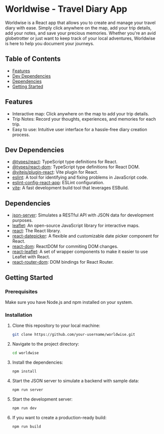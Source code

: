 # Worldwise - Travel Diary App

Worldwise is a React app that allows you to create and manage your travel diary with ease. Simply click anywhere on the map, add your trip details, add your notes, and save your precious memories. Whether you're an avid globetrotter or just want to keep track of your local adventures, Worldwise is here to help you document your journeys.


## Table of Contents
- [Features](#features)
- [Dev Dependencies](#dev-dependencies)
- [Dependencies](#dependencies)
- [Getting Started](#getting-started)

## Features

- Interactive map: Click anywhere on the map to add your trip details.
- Trip Notes: Record your thoughts, experiences, and memories for each trip.
- Easy to use: Intuitive user interface for a hassle-free diary creation process.

## Dev Dependencies

- [@types/react](https://www.npmjs.com/package/@types/react): TypeScript type definitions for React.
- [@types/react-dom](https://www.npmjs.com/package/@types/react-dom): TypeScript type definitions for React DOM.
- [@vitejs/plugin-react](https://vitejs.dev/guide/features.html#react): Vite plugin for React.
- [eslint](https://eslint.org/): A tool for identifying and fixing problems in JavaScript code.
- [eslint-config-react-app](https://www.npmjs.com/package/eslint-config-react-app): ESLint configuration.
- [vite](https://vitejs.dev/): A fast development build tool that leverages ESBuild.

## Dependencies

- [json-server](https://github.com/typicode/json-server): Simulates a RESTful API with JSON data for development purposes.
- [leaflet](https://leafletjs.com/): An open-source JavaScript library for interactive maps.
- [react](https://reactjs.org/): The React library.
- [react-datepicker](https://github.com/Hacker0x01/react-datepicker): A flexible and customizable date picker component for React.
- [react-dom](https://reactjs.org/docs/react-dom.html): ReactDOM for commiting DOM changes.
- [react-leaflet](https://react-leaflet.js.org/): A set of wrapper components to make it easier to use Leaflet with React.
- [react-router-dom](https://reactrouter.com/web/guides/quick-start): DOM bindings for React Router.


## Getting Started

### Prerequisites

Make sure you have Node.js and npm installed on your system.

### Installation

1. Clone this repository to your local machine:

   ```bash
   git clone https://github.com/your-username/worldwise.git

2. Navigate to the project directory:

   ```bash
   cd worldwise

3. Install the dependencies:

   ```bash
   npm install

4. Start the JSON server to simulate a backend with sample data:

   ```bash
   npm run server

5. Start the development server:

   ```bash
   npm run dev

6. If you want to create a production-ready build:

   ```bash
   npm run build

